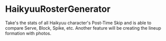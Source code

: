 # HaikyuuRosterGenerator
Take's the stats of all Haikyuu character's Post-Time Skip and is able to compare Serve, Block, Spike, etc. Another feature will be creating the lineup formation with photos.
